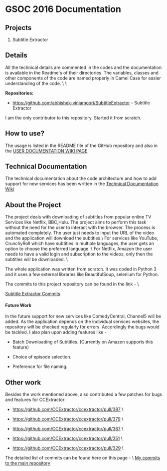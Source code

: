 
# GSOC 2016 Documentation

## Projects

 1.  Subtitle Extractor

## Details

All the technical details are commented in the codes and the documentation is available in the Readme's of their directories. The variables, classes and other components of the code are named properly in Camel Case for easier understanding of the code. \\
\\

**Repositories:**

*  https://github.com/abhishek-vinjamoori/SubtitleExtractor - Subtitle Extractor

I am the only contributor to this repository. Started it from scratch.


## How to use?

The usage is listed in the README file of the GitHub repository and also in the [ USER DOCUMENTATION WIKI PAGE](/ccextractor-wiki-test/2020/02/20/-ccextractor-wiki-test-2020-02-20--ccextractor-wiki-test-2020-02-20--ccextractor-wiki-test-2020-02-20-public-gsoc-2016-abishek-subtitle_downloader)

## Technical Documentation

The technical documentation about the code architecture and how to add support for new services has been written in the [ Technical Documentation Wiki](/ccextractor-wiki-test/2020/02/20/-ccextractor-wiki-test-2020-02-20--ccextractor-wiki-test-2020-02-20--ccextractor-wiki-test-2020-02-20-http:--www.ccextractor.org-doku.php?id=public:gsoc:subtitle_extractor_technical_docs)

## About the Project

The project deals with downloading of subtitles from popular online TV Services like Netflix, BBC,Hulu. The project aims to perform this task without the need for the user to interact with the browser. The process is automated completely. The user just needs to input the URL of the video and the application will download the subtitles.\\
For services like YouTube, CrunchyRoll which have subtitles in multiple languages, the user gets an option to choose the preferred language. \\
For Netflix, Amazon the user needs to have a valid login and subscription to the videos, only then the subtitles will be downloaded.  \\

The whole application was written from scratch. It was coded in Python 3 and it uses a few external libraries like BeautifulSoup, selenium for Python. 

The commits to this project repository can be found in the link - \\

[ Subtitle Extractor Commits](https://github.com/abhishek-vinjamoori/SubtitleExtractor/commits/master )

#### Future Work

In the future support for new services like ComedyCentral, Channel5 will be added.
As the application depends on the individual services websites, the repository will be checked regularly for errors. Accordingly the bugs would be tackled.
I also plan upon adding features like -

* Batch Downloading of Subtitles. (Currently on Amazon supports this feature)

* Choice of episode selection.

* Preference for file naming.



## Other work

Besides the work mentioned above, also contributed a few patches for bugs and features for CCExtractor:


* https://github.com/CCExtractor/ccextractor/pull/387 \\

* https://github.com/CCExtractor/ccextractor/pull/379 \\

* https://github.com/CCExtractor/ccextractor/pull/367 \\

* https://github.com/CCExtractor/ccextractor/pull/351 \\

* https://github.com/CCExtractor/ccextractor/pull/329 \\

The detailed list of commits can be found here on this page - \\
[ My commits to the main repository](https://github.com/abhishek-vinjamoori/ccextractor/commits/master?author=abhishek-vinjamoori )

